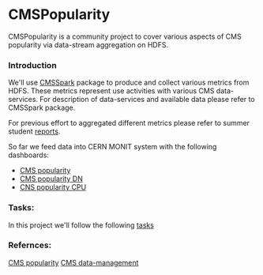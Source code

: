 # CMSPopularity
CMSPopularity is a community project to cover various aspects of CMS popularity via data-stream aggregation on HDFS.

### Introduction
We'll use [CMSSpark](https://github.com/vkuznet/CMSSpark) package to produce
and collect various metrics from HDFS. These metrics represent use activities
with various CMS data-services. For description of data-services and available
data please refer to CMSSpark package.

For previous effort to aggregated different metrics please refer to
summer student [reports](https://github.com/justinasr/CERNReports).

So far we feed data into CERN MONIT system with the following dashboards:
- [CMS popularity](https://monit-kibana.cern.ch/kibana/goto/5f1a88d69910666b61fedb6a1a0b74a1)
- [CMS popularity DN](https://monit-kibana.cern.ch/kibana/goto/ac711427f1c00ce7ccdd9e830a9f70de)
- [CNS popularity CPU](https://monit-kibana.cern.ch/kibana/goto/3613b07cce4a488d9a740267334a4de6)

### Tasks:
In this project we'll follow the following
[tasks](https://docs.google.com/document/d/1XDkFkoPBvlKtb_jrQffWW-Qb16YpffsvIzNHyeh1dbw/edit)

### Refernces:
[CMS popularity](http://iopscience.iop.org/article/10.1088/1742-6596/898/9/092030/pdf)
[CMS data-management](http://iopscience.iop.org/article/10.1088/1742-6596/513/4/042052/pdf)

